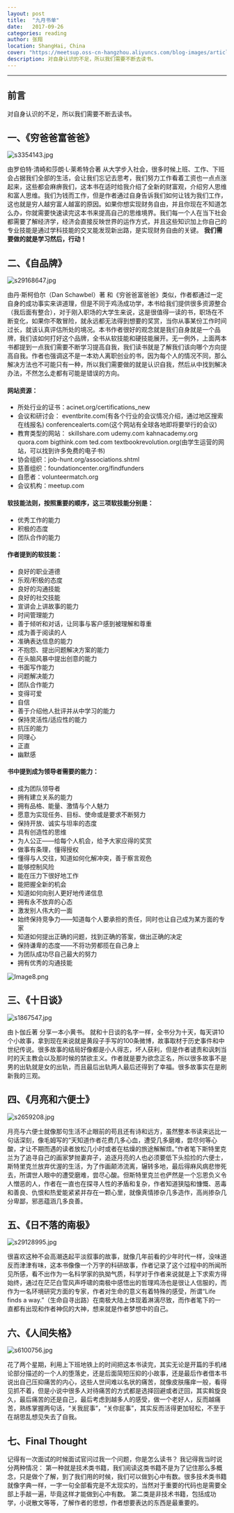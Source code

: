 ```yaml
---
layout: post
title:  "九月书单"
date:   2017-09-26
categories: reading
author: 张翔
location: ShangHai, China
cover: "https://meetsup.oss-cn-hangzhou.aliyuncs.com/blog-images/article11/522798257.jpg"
description: 对自身认识的不足，所以我们需要不断去读书。
---
```

---
## 前言
对自身认识的不足，所以我们需要不断去读书。

## 一、《穷爸爸富爸爸》

![s3354143.jpg](https://meetsup.oss-cn-hangzhou.aliyuncs.com/blog-images/article11/s3354143.jpg)

由罗伯特·清崎和莎朗·L·莱希特合著
从大学步入社会，很多时候上班、工作、下班会占据我们全部的生活，会让我们忘记去思考，我们努力工作看着工资也一点点涨起来，这些都会麻痹我们，这本书在适时给我介绍了全新的财富观，介绍穷人思维和富人思维。我们为钱而工作，但是作者通过自身告诉我们如何让钱为我们工作，这也就是穷人越穷富人越富的原因。如果你想实现财务自由，并且你现在不知道怎么办，你就需要快速读完这本书来提高自己的思维境界。我们每一个人在当下社会都需要了解经济学，经济会直接反映世界的运作方式，并且这些知识加上你自己的专业技能是通过学科技能的交叉能发现新出路，是实现财务自由的关键。
**我们需要做的就是学习然后，行动！**

## 二、《自品牌》

![s29168647.jpg](https://meetsup.oss-cn-hangzhou.aliyuncs.com/blog-images/article11/s29168647.jpg)

由丹·斯柯伯尔（Dan Schawbel）著
和《穷爸爸富爸爸》类似，作者都通过一定自身的成功事实来讲道理，但是不同于鸡汤成功学，本书给我们提供很多资源整合（我后面有整合），对于刚入职场的大学生来说，这是很值得一读的书，职场在不断变化，如果你不敢冒险，就永远都无法得到想要的奖赏，当你从事某份工作时间过长，就该认真评估所处的境况。本书作者很好的观念就是我们自身就是一个品牌，我们该如何打好这个品牌，全书从软技能和硬技能展开。无一例外，上面两本书都提到一点我们需要不断学习提高自我，我们读书就是了解我们该向哪个方向提高自我。作者也强调这不是一本劝人离职创业的书，因为每个人的情况不同，那么解决方法也不可能只有一种，所以我们需要做的就是认识自我，然后从中找到解决办法，不然怎么走都有可能是错误的方向。
#### 网站资源：
* 所处行业的证书：acinet.org/certifications_new
* 会议和研讨会：
eventbrite.com(有各个行业的会议情况介绍，通过地区搜索在线报名)
conferencealerts.com(这个网站有全球各地即将要举行的会议)
* 教育类型的网站：
skillshare.com
udemy.com
kahnacademy.org
quora.com
bigthink.com
ted.com
textbookrevolution.org(由学生运营的网站，可以找到许多免费的电子书)
* 协会组织：job-hunt.org/associations.shtml
* 慈善组织：foundationcenter.org/findfunders
* 自愿者：volunteermatch.org
* 会议机构：meetup.com

#### 软技能法则，按照重要的顺序，这三项软技能分别是：

* 优秀工作的能力
* 积极的态度
* 团队合作的能力

#### 作者提到的软技能：

* 良好的职业道德
* 乐观/积极的态度
* 良好的沟通技能
* 良好的社交技能
* 宣讲会上讲故事的能力
* 时间管理能力
* 善于倾听和对话，让同事与客户感到被理解和尊重
* 成为善于阅读的人
* 准确表达信息的能力
* 不抱怨、提出问题解决方案的能力
* 在头脑风暴中提出创意的能力
* 书面写作能力
* 问题解决能力
* 团队合作能力
* 变得可爱
* 自信
* 善于介绍他人批评并从中学习的能力
* 保持灵活性/适应性的能力
* 抗压的能力
* 同理心
* 正直
* 幽默感

#### 书中提到成为领导者需要的能力：

* 成为团队领导者
* 拥有建立关系的能力
* 拥有品格、能量、激情与个人魅力
* 愿意为实现任务、目标、使命或是要求不断努力
* 保持开放、诚实与坦率的态度
* 具有创造性的思维
* 为人公正——给每个人机会，给予大家应得的奖赏
* 做事有条理，懂得授权
* 懂得与人交往，知道如何化解冲突，善于察言观色
* 能够控制风险
* 能在压力下很好地工作
* 能把握全新的机会
* 知道如何向别人更好地传递信息
* 拥有永不放弃的心态
* 激发别人伟大的一面
* 始终保持竞争力——知道每个人要承担的责任，同时也让自己成为某方面的专家
* 知道如何提出正确的问题，找到正确的答案，做出正确的决定
* 保持谦卑的态度——不将功劳都揽在自己身上
* 为团队成功尽自己最大的努力
* 拥有优秀的沟通技能

![Image8.png](https://meetsup.oss-cn-hangzhou.aliyuncs.com/blog-images/article11/Image8.png)

## 三、《十日谈》

![s1867547.jpg](https://meetsup.oss-cn-hangzhou.aliyuncs.com/blog-images/article11/s1867547.jpg)

由卜伽丘著
分享一本小黄书。
就和十日谈的名字一样，全书分为十天，每天讲10个小故事，拿到现在来说就是黄段子手写的100条微博，故事取材于历史事件和中世纪传说。很多故事的结局好像都是小人得志，坏人获利，但是作者谴责和讽刺当时的天主教会以及那时候的禁欲主义。作者就是要为欲念正名，所以很多故事不是男的出轨就是女的出轨，而且最后出轨两人最后还得到了幸福。很多故事实在是刷新我的三观。


## 四、《月亮和六便士》

![s2659208.jpg](https://meetsup.oss-cn-hangzhou.aliyuncs.com/blog-images/article11/s2659208.jpg)

月亮与六便士就像那句生活不止眼前的苟且还有诗和远方，虽然整本书读来远比一句话深刻，像毛姆写的“天知道作者花费几多心血，遭受几多磨难，尝尽何等心酸，才让不期而遇的读者放松几小时或者在枯燥的旅途解解烦。”作者笔下斯特里克兰为了追寻自己的画家梦抛妻弃子，追逐月亮的人也必须要低下头拾捡的六便士，斯特里克兰放弃优渥的生活，为了作画颠沛流离，辗转多地，最后得麻风病悲惨死去，所谓世人眼中的遭受磨难，尝尽心酸。但斯特里克兰也俨然是一个忘恩负义令人憎恶的人，作者在一直也在探寻人性的矛盾和复杂，作者知道狭隘和慷慨、恶毒和善良、仇恨和热爱能紧紧并存在一颗心里，就像真情掺杂几多造作，高尚掺杂几分卑鄙，邪恶蕴涵几多良善。



## 五、《日不落的南极》

![s29128995.jpg](https://meetsup.oss-cn-hangzhou.aliyuncs.com/blog-images/article11/s29128995.jpg)

很喜欢这种不会高潮迭起平淡叙事的故事，就像几年前看的少年时代一样，没味道反而津津有味，这本书像像一个万字的科研故事，作者记录了这个过程中的所闻所见所感，看不出作为一名科学家的执拗气质，科学对于作者来说就是上下求索方得始终，通过在茫茫白雪风声呼啸的南极中感悟出的哲理鸡汤也是很让人信服的，而作为一名环境研究方面的专家，作者对生命的意义有着特殊的感受，所谓“Life finds a way.”（生命自寻出路）在南极大陆上体现着淋漓尽致，而作者笔下的一直都有出现和作者神侃的大神，想来就是作者梦想中的自己。


## 六、《人间失格》

![s6100756.jpg](https://meetsup.oss-cn-hangzhou.aliyuncs.com/blog-images/article11/s6100756.jpg)

花了两个星期，利用上下班地铁上的时间把这本书读完，其实无论是开篇的手机绪论部分描述的一个人的堕落史，还是后面简短压抑的小故事，还是最后作者借本书说出自己压抑痛苦的内心，这些人世间难以名状的痛苦，就像皮肤瘙痒一般，看得见抓不着，但是小说中很多人对待痛苦的方式都是选择回避或者迂回，其实斡旋良久，最后痛苦的还是自己，最后考虑到越多人的感受，做一个老好人，反而越痛苦，熟练掌握两句话，“关我屁事”，“关你屁事”，其实反而活得更加轻松，不至于在胡思乱想见失去了自我。

## 七、Final Thought
记得有一次面试的时候面试官问过我一个问题，你是怎么读书？
我记得我当时说分两种情况：
第一种就是技术类书籍，我们阅读这类书籍不是为了记住那么多概念，只是做个了解，到了我们用的时候，我们可以做到心中有数。很多技术类书籍就像字典一样，一字一句全部看完是不太现实的，当然对于重要的代码也是需要全部上手敲一遍，毕竟这样才能做到心中有数。
第二类是非技术书籍，包括成功学，小说散文等等，了解作者的思想，作者想要表达的东西是最重要的。
